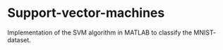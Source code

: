 # Support-vector-machines
Implementation of the SVM algorithm in MATLAB to classify the MNIST- dataset.

